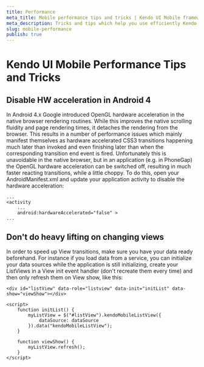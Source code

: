 ```yaml
---
title: Performance
meta_title: Mobile performance tips and tricks | Kendo UI Mobile framework Docs
meta_description: Tricks and tips which help you use efficiently Kendo UI Mobile app development framework. Handle performance issues and speed up View transitions.
slug: mobile-performance
publish: true
---
```


# Kendo UI Mobile Performance Tips and Tricks

## Disable HW acceleration in Android 4

In Android 4.x Google introduced OpenGL hardware acceleration in the native browser rendering routines. While this improves the native scrolling fluidity and page rendering times,
it detaches the rendering from the browser. This results in a number of performance issues which mainly manifest themselves as hardware accelerated
CSS3 transitions happening much later than invoked and even finishing later than when the corresponding transition end event is fired. Unfortunately this is unavoidable in the native
browser, but in an application (e.g. in PhoneGap) the OpenGL hardware acceleration can be switched off, resulting in much faster reacting transitions, while a little choppy. To do
this, open your AndroidManifest.xml and update your application activity to disable the hardware acceleration:

    ...
    <activity
        ...
        android:hardwareAccelerated="false" >
    ...

## Don't do heavy lifting on changing views

In order to speed up View transitions, make sure you have your data ready beforehand. For instance if you load data from a service, you can initialize your data sources while the
application is still initializing, create your ListViews in a View init event handler (don't recreate them every time) and then only refresh them on View show, like this:

    <div id="listView" data-role="listview" data-init="initList" data-show="viewShow"></div>

    <script>
        function initList() {
            myListView = $("#listView").kendoMobileListView({
                dataSource: dataSource
            }).data("kendoMobileListView");
        }

        function viewShow() {
            myListView.refresh();
        }
    </script>

 
